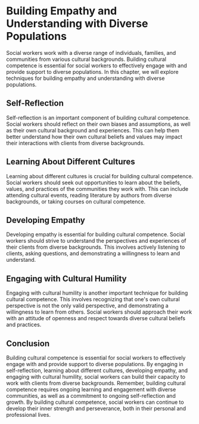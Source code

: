 Building Empathy and Understanding with Diverse Populations
====================================================================================================

Social workers work with a diverse range of individuals, families, and communities from various cultural backgrounds. Building cultural competence is essential for social workers to effectively engage with and provide support to diverse populations. In this chapter, we will explore techniques for building empathy and understanding with diverse populations.

Self-Reflection
---------------

Self-reflection is an important component of building cultural competence. Social workers should reflect on their own biases and assumptions, as well as their own cultural background and experiences. This can help them better understand how their own cultural beliefs and values may impact their interactions with clients from diverse backgrounds.

Learning About Different Cultures
---------------------------------

Learning about different cultures is crucial for building cultural competence. Social workers should seek out opportunities to learn about the beliefs, values, and practices of the communities they work with. This can include attending cultural events, reading literature by authors from diverse backgrounds, or taking courses on cultural competence.

Developing Empathy
------------------

Developing empathy is essential for building cultural competence. Social workers should strive to understand the perspectives and experiences of their clients from diverse backgrounds. This involves actively listening to clients, asking questions, and demonstrating a willingness to learn and understand.

Engaging with Cultural Humility
-------------------------------

Engaging with cultural humility is another important technique for building cultural competence. This involves recognizing that one's own cultural perspective is not the only valid perspective, and demonstrating a willingness to learn from others. Social workers should approach their work with an attitude of openness and respect towards diverse cultural beliefs and practices.

Conclusion
----------

Building cultural competence is essential for social workers to effectively engage with and provide support to diverse populations. By engaging in self-reflection, learning about different cultures, developing empathy, and engaging with cultural humility, social workers can build their capacity to work with clients from diverse backgrounds. Remember, building cultural competence requires ongoing learning and engagement with diverse communities, as well as a commitment to ongoing self-reflection and growth. By building cultural competence, social workers can continue to develop their inner strength and perseverance, both in their personal and professional lives.
